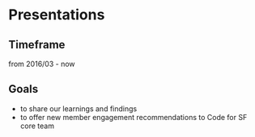 # Presentations

## Timeframe

from 2016/03 - now

## Goals 

* to share our learnings and findings 
* to offer new member engagement recommendations to Code for SF core team 


